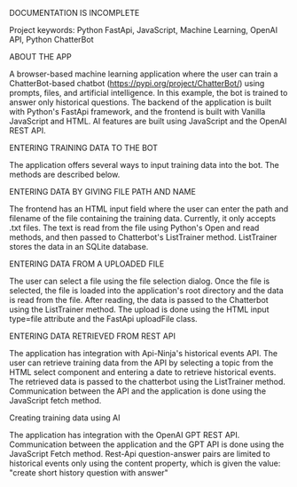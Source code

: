 DOCUMENTATION IS INCOMPLETE

Project keywords: Python FastApi, JavaScript, Machine Learning, OpenAI API, Python ChatterBot

ABOUT THE APP

A browser-based machine learning application where the user can train a ChatterBot-based chatbot 
(https://pypi.org/project/ChatterBot/) using prompts, files, and artificial intelligence. In this example, the bot is trained to answer only historical questions. The backend of the application is built with Python's FastApi framework, and the frontend is built with Vanilla JavaScript and HTML.
AI features are built using JavaScript and the OpenAI REST API.

ENTERING TRAINING DATA TO THE BOT

The application offers several ways to input training data into the bot. The methods are described below.

ENTERING DATA BY GIVING FILE PATH AND NAME

The frontend has an HTML input field where the user can enter the path and filename of the file containing the training data. Currently, it only accepts .txt files.
The text is read from the file using Python's Open and read methods, and then passed to Chatterbot's ListTrainer method. ListTrainer stores the data in an SQLite database.

ENTERING DATA FROM A UPLOADED FILE

The user can select a file using the file selection dialog. Once the file is selected, the file is loaded into the application's root directory and the data is read from the file. After reading, the data is passed to the Chatterbot using the ListTrainer method. The upload is done using the HTML input type=file attribute and the FastApi uploadFile class.

ENTERING DATA RETRIEVED FROM REST API

The application has integration with Api-Ninja's historical events API. The user can retrieve training data from the API by selecting a topic from the HTML select component and entering a date to retrieve historical events. The retrieved data is passed to the chatterbot using the ListTrainer method. Communication between the API and the application is done using the JavaScript fetch method.

Creating training data using AI

The application has integration with the OpenAI GPT REST API. Communication between the application and the GPT API is done using the JavaScript Fetch method. Rest-Api question-answer pairs are limited to historical events only using the content property, which is given the value: "create short history question with answer"